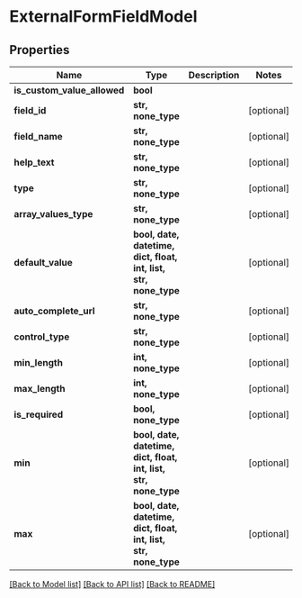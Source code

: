# ExternalFormFieldModel


## Properties
Name | Type | Description | Notes
------------ | ------------- | ------------- | -------------
**is_custom_value_allowed** | **bool** |  | 
**field_id** | **str, none_type** |  | [optional] 
**field_name** | **str, none_type** |  | [optional] 
**help_text** | **str, none_type** |  | [optional] 
**type** | **str, none_type** |  | [optional] 
**array_values_type** | **str, none_type** |  | [optional] 
**default_value** | **bool, date, datetime, dict, float, int, list, str, none_type** |  | [optional] 
**auto_complete_url** | **str, none_type** |  | [optional] 
**control_type** | **str, none_type** |  | [optional] 
**min_length** | **int, none_type** |  | [optional] 
**max_length** | **int, none_type** |  | [optional] 
**is_required** | **bool, none_type** |  | [optional] 
**min** | **bool, date, datetime, dict, float, int, list, str, none_type** |  | [optional] 
**max** | **bool, date, datetime, dict, float, int, list, str, none_type** |  | [optional] 

[[Back to Model list]](../README.md#documentation-for-models) [[Back to API list]](../README.md#documentation-for-api-endpoints) [[Back to README]](../README.md)



